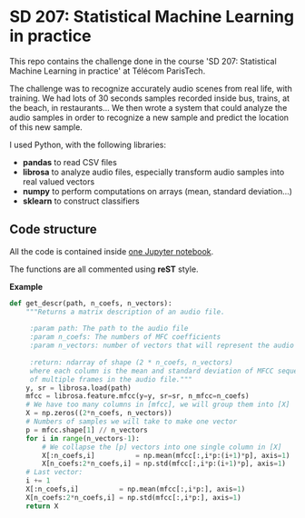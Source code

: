 # SD 207: Statistical Machine Learning in practice
This repo contains the challenge done in the course 'SD 207: Statistical Machine Learning in practice' at Télécom ParisTech.

The challenge was to recognize accurately audio scenes from real life, with training.
We had lots of 30 seconds samples recorded inside bus, trains, at the beach, in restaurants...
We then wrote a system that could analyze the audio samples in order to recognize a new sample and predict the location of this new sample.

I used Python, with the following libraries:
- **pandas** to read CSV files
- **librosa** to analyze audio files, especially transform audio samples into real valued vectors
- **numpy** to perform computations on arrays (mean, standard deviation...)
- **sklearn** to construct classifiers

## Code structure
All the code is contained inside [one Jupyter notebook](https://github.com/LoicH/SD207/blob/master/challenge/loic_herbelot_challenge.ipynb).

The functions are all commented using **reST** style. 

**Example**
````python
def get_descr(path, n_coefs, n_vectors):
    """Returns a matrix description of an audio file.
  
	 :param path: The path to the audio file
	 :param n_coefs: The numbers of MFC coefficients
	 :param n_vectors: number of vectors that will represent the audio file
	  
	 :return: ndarray of shape (2 * n_coefs, n_vectors) 
	 where each column is the mean and standard deviation of MFCC sequence 
	 of multiple frames in the audio file."""
    y, sr = librosa.load(path)
    mfcc = librosa.feature.mfcc(y=y, sr=sr, n_mfcc=n_coefs)
    # We have too many columns in [mfcc], we will group them into [X]
    X = np.zeros((2*n_coefs, n_vectors))
    # Numbers of samples we will take to make one vector
    p = mfcc.shape[1] // n_vectors 
    for i in range(n_vectors-1):
        # We collapse the [p] vectors into one single column in [X]
        X[:n_coefs,i]          = np.mean(mfcc[:,i*p:(i+1)*p], axis=1)
        X[n_coefs:2*n_coefs,i] = np.std(mfcc[:,i*p:(i+1)*p], axis=1)
    # Last vector:
    i += 1
    X[:n_coefs,i]          = np.mean(mfcc[:,i*p:], axis=1)
    X[n_coefs:2*n_coefs,i] = np.std(mfcc[:,i*p:], axis=1)
    return X
   ````
